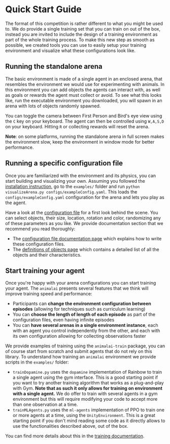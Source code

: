 # Quick Start Guide

The format of this competition is rather different to what you might be used to. We do provide a single training set that 
you can train on out of the box, instead you are invited to include the design of a training environment as part of the 
whole training process. To make this new step as smooth as possible, we created tools you can use to easily setup your 
training environment and visualize what these configurations look like.

## Running the standalone arena

The basic environment is made of a single agent in an enclosed arena, that resembles the environment we would use for 
experimenting with animals. In this environment you can add objects the agents can interact with, as well as goals or 
rewards the agent must collect or avoid. To see what this looks like, run the executable environment you downloaded, you 
will spawn in an arena with lots of objects randomly spawned.

You can toggle the camera between First Person and Bird's eye view using the `C` key on your keyboard. The agent can 
then be controlled using `W,A,S,D` on your keyboard. Hitting `R` or collecting rewards will reset the arena.

**Note**: on some platforms, running the standalone arena in full screen makes the environment slow, keep the 
environment in window mode for better performance.

## Running a specific configuration file

Once you are familiarized with the environment and its physics, you can start building and visualizing your own. Assuming 
you followed the [installation instruction](../README.md#requirements), go to the `examples/` folder and run 
`python visualizeArena.py configs/exampleConfig.yaml`. This loads the `configs/exampleConfig.yaml` configuration for the 
arena and lets you play as the agent. 

Have a look at the [configuration file](configs/exampleConfig.yaml) for a first look behind the scene. You can select 
objects, their size, location, rotation and color, randomizing any of these parameters as you like. We provide 
documentation section that we recommend you read thoroughly:
 - The [configuration file documentation page](configFile.md) which explains how to write these configuration files.
 - The [definitions of objects page](definitionsOfObjects.md) which contains a detailed list of all the objects and their 
 characteristics.


## Start training your agent

Once you're happy with your arena configurations you can start training your agent. The `animalai` presents several features 
that we think will improve training speed and performance:

- Participants can **change the environment configuration between episodes** (allowing for techniques such as curriculum
 learning)
- You can **choose the length of length of each episode** as part of the configuration files, even having infinite episodes
- You can **have several arenas in a single environment instance**, each with an agent you control independently from the other,
 and each with its own configuration allowing for collecting observations faster

We provide examples of training using the `animalai-train` package, you can of course start from scratch and submit agents 
that do not rely on this library. To understand how training an `animalai` environment we provide scripts in the 
`examples/` folder:

- `trainDopamine.py` uses the `dopamine` implementation of Rainbow to train a single agent using the gym interface. This 
is a good starting point if you want to try another training algorithm that works as a plug-and-play with Gym. **Note that 
as such it only allows for training on environment with a single agent.** We do offer to train with several agents in a 
gym environment but this will require modifying your code to accept more than one observation at a time.
- `trainMLAgents.py` uses the `ml-agents` implementation of PPO to train one or more agents at a time, using the 
`UnityEnvironment`. This is a great starting point if you don't mind reading some code as it directly allows to use the 
functionalities described above, out of the box.


You can find more details about this in the [training documentation](training.md).
